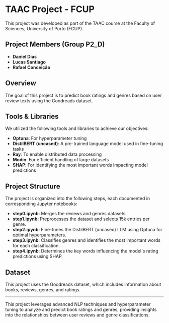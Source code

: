 # TAAC Project - FCUP

This project was developed as part of the TAAC course at the Faculty of Sciences, University of Porto (FCUP).

## Project Members (Group P2_D)
- **Daniel Dias**
- **Lucas Santiago**
- **Rafael Conceição**

## Overview
The goal of this project is to predict book ratings and genres based on user review texts using the Goodreads dataset.

## Tools & Libraries
We utilized the following tools and libraries to achieve our objectives:
- **Optuna**: For hyperparameter tuning
- **DistilBERT (uncased)**: A pre-trained language model used in fine-tuning tasks
- **Ray**: To enable distributed data processing
- **Modin**: For efficient handling of large datasets
- **SHAP**: For identifying the most important words impacting model predictions

## Project Structure
The project is organized into the following steps, each documented in corresponding Jupyter notebooks:

- **step0.ipynb**: Merges the reviews and genres datasets.
- **step1.ipynb**: Preprocesses the dataset and selects 15k entries per genre.
- **step2.ipynb**: Fine-tunes the DistilBERT (uncased) LLM using Optuna for optimal hyperparameters.
- **step3.ipynb**: Classifies genres and identifies the most important words for each classification.
- **step4.ipynb**: Determines the key words influencing the model's rating predictions using SHAP.

## Dataset
This project uses the Goodreads dataset, which includes information about books, reviews, genres, and ratings.

---

This project leverages advanced NLP techniques and hyperparameter tuning to analyze and predict book ratings and genres, providing insights into the relationships between user reviews and genre classifications.
